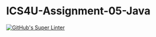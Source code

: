 # ICS4U-Assignment-05-Java
[![GitHub's Super Linter](https://github.com/cameron-teed/ICS4U-Assignment-05-Java/workflows/GitHub's%20Super%20Linter/badge.svg)](https://github.com/cameron-teed/ICS4U-Assignment-05-Java/actions)
